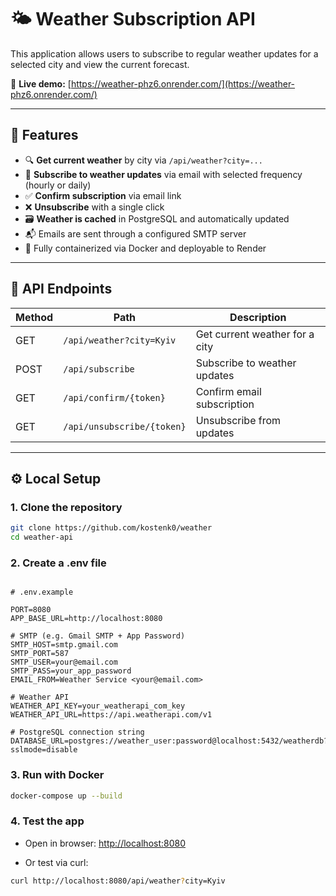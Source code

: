 # 🌤️ Weather Subscription API

This application allows users to subscribe to regular weather updates for a selected city and view the current forecast.

🔗 **Live demo:** [https://weather-phz6.onrender.com/](https://weather-phz6.onrender.com/)

---

## 🔧 Features

- 🔍 **Get current weather** by city via `/api/weather?city=...`
- 📩 **Subscribe to weather updates** via email with selected frequency (hourly or daily)
- ✅ **Confirm subscription** via email link
- ❌ **Unsubscribe** with a single click
- 🗃️ **Weather is cached** in PostgreSQL and automatically updated
- 📬 Emails are sent through a configured SMTP server
- 🐳 Fully containerized via Docker and deployable to Render

---

## 🔗 API Endpoints

| Method | Path                       | Description                    |
|--------|----------------------------|--------------------------------|
| GET    | `/api/weather?city=Kyiv`   | Get current weather for a city |
| POST   | `/api/subscribe`           | Subscribe to weather updates   |
| GET    | `/api/confirm/{token}`     | Confirm email subscription     |
| GET    | `/api/unsubscribe/{token}` | Unsubscribe from updates       |

---

## ⚙️ Local Setup

### 1. Clone the repository

```bash
git clone https://github.com/kostenk0/weather
cd weather-api
```

### 2. Create a .env file

<pre lang="dotenv"><code>
# .env.example

PORT=8080
APP_BASE_URL=http://localhost:8080

# SMTP (e.g. Gmail SMTP + App Password)
SMTP_HOST=smtp.gmail.com
SMTP_PORT=587
SMTP_USER=your@email.com
SMTP_PASS=your_app_password
EMAIL_FROM=Weather Service &lt;your@email.com&gt;

# Weather API
WEATHER_API_KEY=your_weatherapi_com_key
WEATHER_API_URL=https://api.weatherapi.com/v1

# PostgreSQL connection string
DATABASE_URL=postgres://weather_user:password@localhost:5432/weatherdb?sslmode=disable
</code></pre>

### 3. Run with Docker

```bash
docker-compose up --build
```

### 4. Test the app

- Open in browser: [http://localhost:8080](http://localhost:8080)

- Or test via curl:

```bash
curl http://localhost:8080/api/weather?city=Kyiv
```
